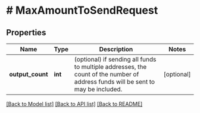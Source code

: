 # # MaxAmountToSendRequest

## Properties

Name | Type | Description | Notes
------------ | ------------- | ------------- | -------------
**output_count** | **int** | (optional) if sending all funds to multiple addresses, the count of the number of address funds will be sent to may be included. | [optional] 

[[Back to Model list]](../../README.md#documentation-for-models) [[Back to API list]](../../README.md#documentation-for-api-endpoints) [[Back to README]](../../README.md)


